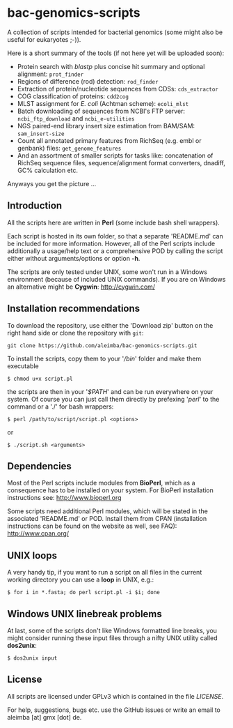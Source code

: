 bac-genomics-scripts
====================

A collection of scripts intended for bacterial genomics (some might also be useful for eukaryotes ;-)).

Here is a short summary of the tools (if not here yet will be uploaded soon):

* Protein search with *blastp* plus concise hit summary and optional alignment: `prot_finder`
* Regions of difference (rod) detection: `rod_finder`
* Extraction of protein/nucleotide sequences from CDSs: `cds_extractor`
* COG classification of proteins: `cdd2cog`
* MLST assignment for *E. coli* (Achtman scheme): `ecoli_mlst`
* Batch downloading of sequences from NCBI's FTP server: `ncbi_ftp_download` and `ncbi_e-utilities`
* NGS paired-end library insert size estimation from BAM/SAM: `sam_insert-size`
* Count all annotated primary features from RichSeq (e.g. embl or genbank) files: `get_genome_features`
* And an assortment of smaller scripts for tasks like: concatenation of RichSeq sequence files, sequence/alignment format converters, dnadiff, GC% calculation etc.

Anyways you get the picture ...

## Introduction

All the scripts here are written in **Perl** (some include bash shell wrappers).

Each script is hosted in its own folder, so that a separate 'README.md' can be included for more information. However, all of the Perl scripts include additionally a usage/help text or a comprehensive POD by calling the script either without arguments/options or option **-h**.

The scripts are only tested under UNIX, some won't run in a Windows environment (because of included UNIX commands). If you are on Windows an alternative might be **Cygwin**: http://cygwin.com/

## Installation recommendations

To download the repository, use either the 'Download zip' button on the right hand side or clone the repository with `git`:

    git clone https://github.com/aleimba/bac-genomics-scripts.git

To install the scripts, copy them to your '*/bin*' folder and make them executable

    $ chmod u+x script.pl

the scripts are then in your '*$PATH*' and can be run everywhere on your system. Of course you can just call them directly by prefexing '*perl*' to the command or a './' for bash wrappers:

    $ perl /path/to/script/script.pl <options>

or

    $ ./script.sh <arguments>

## Dependencies

Most of the Perl scripts include modules from **BioPerl**, which as a consequence has to be installed on your system. For BioPerl installation instructions see: http://www.bioperl.org

Some scripts need additional Perl modules, which will be stated in the associated 'README.md' or POD. Install them from CPAN (installation instructions can be found on the website as well, see FAQ): http://www.cpan.org/

## UNIX loops

A very handy tip, if you want to run a script on all files in the current working directory you can use a **loop** in UNIX, e.g.:

    $ for i in *.fasta; do perl script.pl -i $i; done

## Windows UNIX linebreak problems

At last, some of the scripts don't like Windows formatted line breaks, you might consider running these input files through a nifty UNIX utility called **dos2unix**:

    $ dos2unix input

## License

All scripts are licensed under GPLv3 which is contained in the file *LICENSE*.

For help, suggestions, bugs etc. use the GitHub issues or write an email to aleimba [at] gmx [dot] de.
